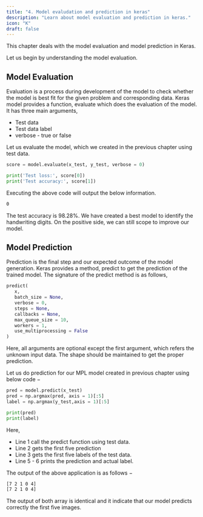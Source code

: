 ```yaml
---
title: "4. Model evaludation and prediction in keras"
description: "Learn about model evaluation and prediction in keras."
icon: "K"
draft: false
---
```


This chapter deals with the model evaluation and model prediction in Keras.

Let us begin by understanding the model evaluation.

## Model Evaluation
Evaluation is a process during development of the model to check whether the model is best fit for the given problem and corresponding data. Keras model provides a function, evaluate which does the evaluation of the model. It has three main arguments,

- Test data
- Test data label
- verbose - true or false

Let us evaluate the model, which we created in the previous chapter using test data.

```python
score = model.evaluate(x_test, y_test, verbose = 0) 

print('Test loss:', score[0]) 
print('Test accuracy:', score[1])
```

Executing the above code will output the below information.
```bash
0
```

The test accuracy is 98.28%. We have created a best model to identify the handwriting digits. On the positive side, we can still scope to improve our model.

## Model Prediction
Prediction is the final step and our expected outcome of the model generation. Keras provides a method, predict to get the prediction of the trained model. The signature of the predict method is as follows,

```python
predict(
   x, 
   batch_size = None, 
   verbose = 0, 
   steps = None, 
   callbacks = None, 
   max_queue_size = 10, 
   workers = 1, 
   use_multiprocessing = False
)
```

Here, all arguments are optional except the first argument, which refers the unknown input data. The shape should be maintained to get the proper prediction.

Let us do prediction for our MPL model created in previous chapter using below code −

```python
pred = model.predict(x_test) 
pred = np.argmax(pred, axis = 1)[:5] 
label = np.argmax(y_test,axis = 1)[:5] 

print(pred) 
print(label)
```

Here,

- Line 1 call the predict function using test data.
- Line 2 gets the first five prediction
- Line 3 gets the first five labels of the test data.
- Line 5 - 6 prints the prediction and actual label.

The output of the above application is as follows −

```bash
[7 2 1 0 4] 
[7 2 1 0 4]
```
The output of both array is identical and it indicate that our model predicts correctly the first five images.